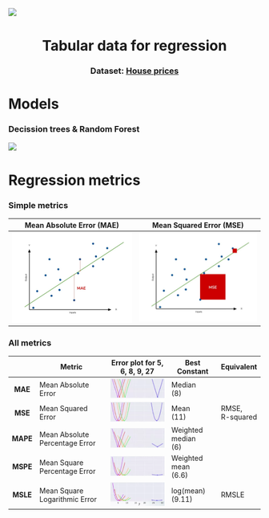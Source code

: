 ![](https://storage.googleapis.com/kaggle-competitions/kaggle/5407/media/housesbanner.png)

<h1 align="center">Tabular data for regression</h1>
<h3 align="center">Dataset: <a href="https://www.kaggle.com/c/house-prices-advanced-regression-techniques">House prices</a></h3>



# Models

### Decission trees & Random Forest
![](https://scikit-learn.org/stable/_images/sphx_glr_plot_adaboost_regression_001.png)


# Regression metrics

### Simple metrics
| Mean Absolute Error (MAE)   |  Mean Squared Error (MSE) |
|-----------------------------|---------------------------|
| ![](img/MAE_plot.jpg)       | ![](img/MSE_plot.jpg)     |

### All metrics
|          |  Metric                        | Error plot for 5, 6, 8, 9, 27        | Best Constant    | Equivalent         |
|:--------:|--------------------------------|--------------------------------------|----------------- |--------------------|
| **MAE**  | Mean Absolute Error            | ![](img/MAE.png)                     | Median<br>(8)    |                    |
| **MSE**  | Mean Squared Error             | ![](img/MSE.png)                     | Mean<br>(11)     | RMSE,<br>R-squared |
| **MAPE** | Mean Absolute Percentage Error | ![](img/MAPE.png)                    | Weighted median<br>(6) |              |
| **MSPE** | Mean Square Percentage Error   | ![](img/MSPE.png)                    | Weighted mean<br>(6.6) |              |
| **MSLE** | Mean Square Logarithmic Error  | <img src="img/MSLE.png" width="240"> | log(mean)<br>(9.11)    | RMSLE        |
